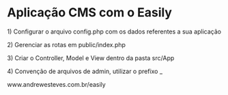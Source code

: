 <h1>Aplicação CMS com o Easily</h1>
<p>1) Configurar o arquivo config.php com os dados referentes a sua aplicação</p>
<p>2) Gerenciar as rotas em public/index.php</p>
<p>3) Criar o Controller, Model e View dentro da pasta src/App</p>
<p>4) Convenção de arquivos de admin, utilizar o prefixo _</p>
<p>www.andrewesteves.com.br/easily</p>
